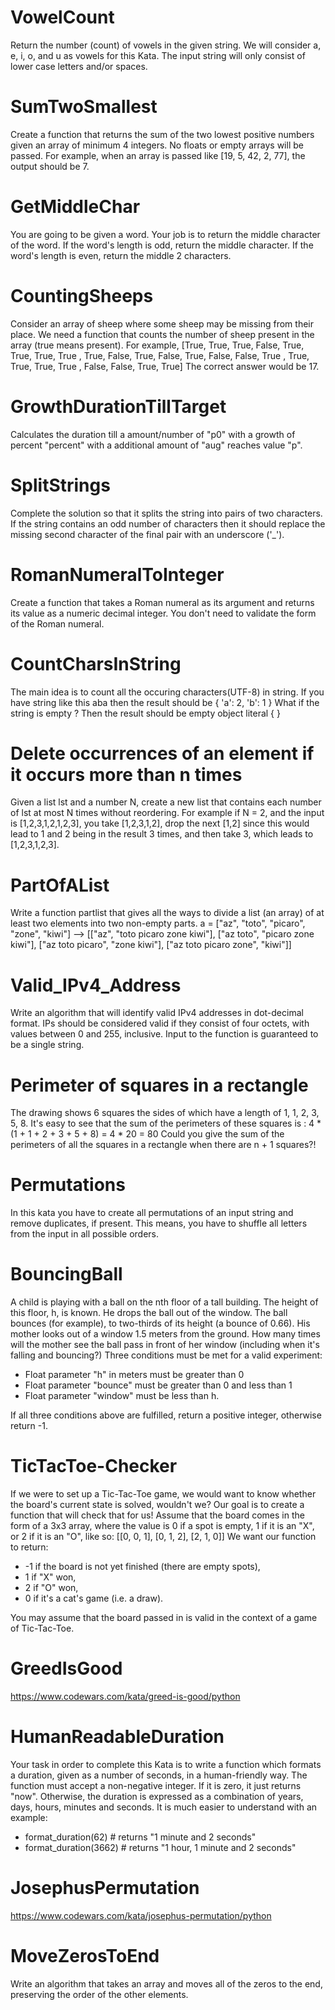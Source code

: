 # VowelCount
Return the number (count) of vowels in the given string.
We will consider a, e, i, o, and u as vowels for this Kata.
The input string will only consist of lower case letters and/or spaces.

# SumTwoSmallest
Create a function that returns the sum of the two lowest positive numbers given an array of minimum 4 integers. No floats or empty arrays will be passed.
For example, when an array is passed like [19, 5, 42, 2, 77], the output should be 7.

# GetMiddleChar
You are going to be given a word. Your job is to return the middle character of the word. If the word's length is odd, return the middle character. If the word's length is even, return the middle 2 characters.

# CountingSheeps
Consider an array of sheep where some sheep may be missing from their place. We need a function that counts the number of sheep present in the array (true means present).
For example,
[True,  True,  True,  False,
  True,  True,  True,  True ,
  True,  False, True,  False,
  True,  False, False, True ,
  True,  True,  True,  True ,
  False, False, True,  True]
The correct answer would be 17.

# GrowthDurationTillTarget
Calculates the duration till a amount/number of "p0" with a growth of percent "percent" with a additional amount of "aug" reaches value "p".

# SplitStrings
Complete the solution so that it splits the string into pairs of two characters. If the string contains an odd number of characters then it should replace the missing second character of the final pair with an underscore ('_').

# RomanNumeralToInteger
Create a function that takes a Roman numeral as its argument and returns its value as a numeric decimal integer. You don't need to validate the form of the Roman numeral.

# CountCharsInString
The main idea is to count all the occuring characters(UTF-8) in string. If you have string like this aba then the result should be { 'a': 2, 'b': 1 }
What if the string is empty ? Then the result should be empty object literal { }

# Delete occurrences of an element if it occurs more than n times
Given a list lst and a number N, create a new list that contains each number of lst at most N times without reordering. For example if N = 2, and the input is [1,2,3,1,2,1,2,3], you take [1,2,3,1,2], drop the next [1,2] since this would lead to 1 and 2 being in the result 3 times, and then take 3, which leads to [1,2,3,1,2,3].

# PartOfAList
Write a function partlist that gives all the ways to divide a list (an array) of at least two elements into two non-empty parts.
a = ["az", "toto", "picaro", "zone", "kiwi"] -->
[["az", "toto picaro zone kiwi"], ["az toto", "picaro zone kiwi"], ["az toto picaro", "zone kiwi"], ["az toto picaro zone", "kiwi"]]

# Valid_IPv4_Address
Write an algorithm that will identify valid IPv4 addresses in dot-decimal format. IPs should be considered valid if they consist of four octets, with values between 0 and 255, inclusive.
Input to the function is guaranteed to be a single string.

# Perimeter of squares in a rectangle
The drawing shows 6 squares the sides of which have a length of 1, 1, 2, 3, 5, 8. It's easy to see that the sum of the perimeters of these squares is : 4 * (1 + 1 + 2 + 3 + 5 + 8) = 4 * 20 = 80
Could you give the sum of the perimeters of all the squares in a rectangle when there are n + 1 squares?!

# Permutations
In this kata you have to create all permutations of an input string and remove duplicates, if present. This means, you have to shuffle all letters from the input in all possible orders.

# BouncingBall
A child is playing with a ball on the nth floor of a tall building. The height of this floor, h, is known. He drops the ball out of the window. The ball bounces (for example), to two-thirds of its height (a bounce of 0.66). His mother looks out of a window 1.5 meters from the ground.
How many times will the mother see the ball pass in front of her window (including when it's falling and bouncing?)
Three conditions must be met for a valid experiment:
- Float parameter "h" in meters must be greater than 0
- Float parameter "bounce" must be greater than 0 and less than 1
- Float parameter "window" must be less than h.

If all three conditions above are fulfilled, return a positive integer, otherwise return -1.

# TicTacToe-Checker
If we were to set up a Tic-Tac-Toe game, we would want to know whether the board's current state is solved, wouldn't we? Our goal is to create a function that will check that for us!
Assume that the board comes in the form of a 3x3 array, where the value is 0 if a spot is empty, 1 if it is an "X", or 2 if it is an "O", like so:
[[0, 0, 1],
 [0, 1, 2],
 [2, 1, 0]]
We want our function to return:
- -1 if the board is not yet finished (there are empty spots),
- 1 if "X" won,
- 2 if "O" won,
- 0 if it's a cat's game (i.e. a draw).

You may assume that the board passed in is valid in the context of a game of Tic-Tac-Toe.

# GreedIsGood
https://www.codewars.com/kata/greed-is-good/python

# HumanReadableDuration
Your task in order to complete this Kata is to write a function which formats a duration, given as a number of seconds, in a human-friendly way.
The function must accept a non-negative integer. If it is zero, it just returns "now". Otherwise, the duration is expressed as a combination of years, days, hours, minutes and seconds.
It is much easier to understand with an example:
- format_duration(62)    # returns "1 minute and 2 seconds"
- format_duration(3662)  # returns "1 hour, 1 minute and 2 seconds"

# JosephusPermutation
https://www.codewars.com/kata/josephus-permutation/python

# MoveZerosToEnd
Write an algorithm that takes an array and moves all of the zeros to the end, preserving the order of the other elements.
